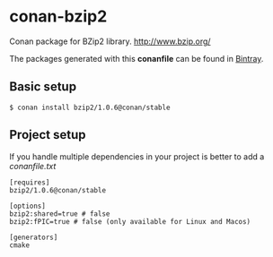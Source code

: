 # conan-bzip2

Conan package for BZip2 library. http://www.bzip.org/

The packages generated with this **conanfile** can be found in [Bintray](https://bintray.com/conan-community/conan/bzip2%3Aconan).


## Basic setup

    $ conan install bzip2/1.0.6@conan/stable

## Project setup

If you handle multiple dependencies in your project is better to add a *conanfile.txt*

    [requires]
    bzip2/1.0.6@conan/stable

    [options]
    bzip2:shared=true # false
    bzip2:fPIC=true # false (only available for Linux and Macos)

    [generators]
    cmake
